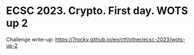 # ECSC 2023. Crypto. First day. WOTS up 2

Challenge write-up: https://7rocky.github.io/en/ctf/other/ecsc-2023/wots-up-2
